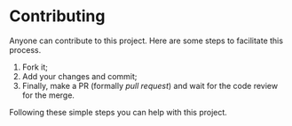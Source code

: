 # Contributing

Anyone can contribute to this project. Here are some steps to facilitate this process.

1. Fork it;
2. Add your changes and commit;
3. Finally, make a PR (formally _pull request_) and wait for the code review for the merge.

Following these simple steps you can help with this project.
